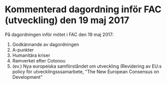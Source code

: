 # Kommenterad dagordning inför FAC (utveckling) den 19 maj 2017

På dagordningen inför mötet i FAC den 19 maj 2017:

1. Godkännande av dagordningen
2. A\-punkter
3. Humanitära kriser
4. Ramverket efter Cotonou
5. (ev.) Nya europeiska samförståndet om utveckling (Revidering av EU:s policy för utvecklingsssamarbete, "The New European Consensus on Development"
